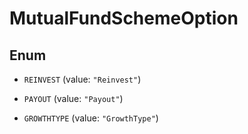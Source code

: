 

# MutualFundSchemeOption

## Enum


* `REINVEST` (value: `"Reinvest"`)

* `PAYOUT` (value: `"Payout"`)

* `GROWTHTYPE` (value: `"GrowthType"`)



